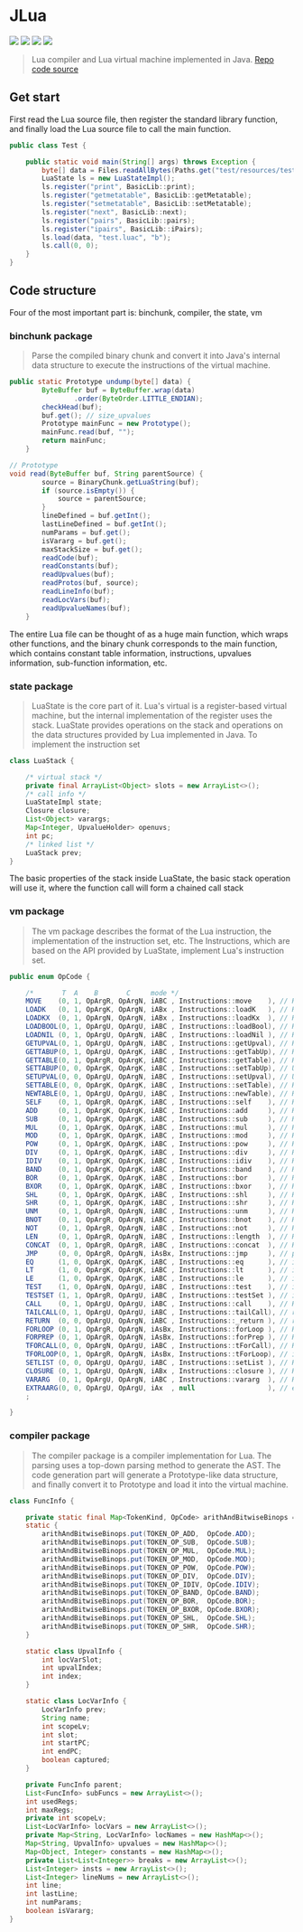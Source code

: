 # JLua

![](https://img.shields.io/badge/language-Java-blue.svg)
![](https://img.shields.io/badge/category-learning-yellow.svg)
[![](https://img.shields.io/badge/blog-@dejavudwh-red.svg)](https://dejavudwh.cn/)
![](http://progressed.io/bar/82?title=done)

> Lua compiler and Lua virtual machine implemented in Java. [Repo code source](https://github.com/zxh0/luago-book/tree/master/code/go)


## Get start

First read the Lua source file, then register the standard library function, and finally load the Lua source file to call the main function.

```java
public class Test {

    public static void main(String[] args) throws Exception {
        byte[] data = Files.readAllBytes(Paths.get("test/resources/test.luac"));
        LuaState ls = new LuaStateImpl();
        ls.register("print", BasicLib::print);
        ls.register("getmetatable", BasicLib::getMetatable);
        ls.register("setmetatable", BasicLib::setMetatable);
        ls.register("next", BasicLib::next);
        ls.register("pairs", BasicLib::pairs);
        ls.register("ipairs", BasicLib::iPairs);
        ls.load(data, "test.luac", "b");
        ls.call(0, 0);
    }
}
```

## Code structure

Four of the most important part is: binchunk, compiler, the state, vm

### binchunk package

> Parse the compiled binary chunk and convert it into Java's internal data structure to execute the instructions of the virtual machine.

```java
public static Prototype undump(byte[] data) {
        ByteBuffer buf = ByteBuffer.wrap(data)
                .order(ByteOrder.LITTLE_ENDIAN);
        checkHead(buf);
        buf.get(); // size_upvalues
        Prototype mainFunc = new Prototype();
        mainFunc.read(buf, "");
        return mainFunc;
    }

// Prototype
void read(ByteBuffer buf, String parentSource) {
        source = BinaryChunk.getLuaString(buf);
        if (source.isEmpty()) {
            source = parentSource;
        }
        lineDefined = buf.getInt();
        lastLineDefined = buf.getInt();
        numParams = buf.get();
        isVararg = buf.get();
        maxStackSize = buf.get();
        readCode(buf);
        readConstants(buf);
        readUpvalues(buf);
        readProtos(buf, source);
        readLineInfo(buf);
        readLocVars(buf);
        readUpvalueNames(buf);
    }
```

The entire Lua file can be thought of as a huge main function, which wraps other functions, and the binary chunk corresponds to the main function, which contains constant table information, instructions, upvalues information, sub-function information, etc.


### state package

> LuaState is the core part of it. Lua's virtual is a register-based virtual machine, but the internal implementation of the register uses the stack. LuaState provides operations on the stack and operations on the data structures provided by Lua implemented in Java. To implement the instruction set

```java
class LuaStack {

    /* virtual stack */
    private final ArrayList<Object> slots = new ArrayList<>();
    /* call info */
    LuaStateImpl state;
    Closure closure;
    List<Object> varargs;
    Map<Integer, UpvalueHolder> openuvs;
    int pc;
    /* linked list */
    LuaStack prev;
}
```

The basic properties of the stack inside LuaState, the basic stack operation will use it, where the function call will form a chained call stack


### vm package

> The vm package describes the format of the Lua instruction, the implementation of the instruction set, etc. The Instructions, which are based on the API provided by LuaState, implement Lua's instruction set.

```java
public enum OpCode {

    /*       T  A    B       C     mode */
    MOVE    (0, 1, OpArgR, OpArgN, iABC , Instructions::move    ), // R(A) := R(B)
    LOADK   (0, 1, OpArgK, OpArgN, iABx , Instructions::loadK   ), // R(A) := Kst(Bx)
    LOADKX  (0, 1, OpArgN, OpArgN, iABx , Instructions::loadKx  ), // R(A) := Kst(extra arg)
    LOADBOOL(0, 1, OpArgU, OpArgU, iABC , Instructions::loadBool), // R(A) := (bool)B; if (C) pc++
    LOADNIL (0, 1, OpArgU, OpArgN, iABC , Instructions::loadNil ), // R(A), R(A+1), ..., R(A+B) := nil
    GETUPVAL(0, 1, OpArgU, OpArgN, iABC , Instructions::getUpval), // R(A) := UpValue[B]
    GETTABUP(0, 1, OpArgU, OpArgK, iABC , Instructions::getTabUp), // R(A) := UpValue[B][RK(C)]
    GETTABLE(0, 1, OpArgR, OpArgK, iABC , Instructions::getTable), // R(A) := R(B)[RK(C)]
    SETTABUP(0, 0, OpArgK, OpArgK, iABC , Instructions::setTabUp), // UpValue[A][RK(B)] := RK(C)
    SETUPVAL(0, 0, OpArgU, OpArgN, iABC , Instructions::setUpval), // UpValue[B] := R(A)
    SETTABLE(0, 0, OpArgK, OpArgK, iABC , Instructions::setTable), // R(A)[RK(B)] := RK(C)
    NEWTABLE(0, 1, OpArgU, OpArgU, iABC , Instructions::newTable), // R(A) := {} (size = B,C)
    SELF    (0, 1, OpArgR, OpArgK, iABC , Instructions::self    ), // R(A+1) := R(B); R(A) := R(B)[RK(C)]
    ADD     (0, 1, OpArgK, OpArgK, iABC , Instructions::add     ), // R(A) := RK(B) + RK(C)
    SUB     (0, 1, OpArgK, OpArgK, iABC , Instructions::sub     ), // R(A) := RK(B) - RK(C)
    MUL     (0, 1, OpArgK, OpArgK, iABC , Instructions::mul     ), // R(A) := RK(B) * RK(C)
    MOD     (0, 1, OpArgK, OpArgK, iABC , Instructions::mod     ), // R(A) := RK(B) % RK(C)
    POW     (0, 1, OpArgK, OpArgK, iABC , Instructions::pow     ), // R(A) := RK(B) ^ RK(C)
    DIV     (0, 1, OpArgK, OpArgK, iABC , Instructions::div     ), // R(A) := RK(B) / RK(C)
    IDIV    (0, 1, OpArgK, OpArgK, iABC , Instructions::idiv    ), // R(A) := RK(B) // RK(C)
    BAND    (0, 1, OpArgK, OpArgK, iABC , Instructions::band    ), // R(A) := RK(B) & RK(C)
    BOR     (0, 1, OpArgK, OpArgK, iABC , Instructions::bor     ), // R(A) := RK(B) | RK(C)
    BXOR    (0, 1, OpArgK, OpArgK, iABC , Instructions::bxor    ), // R(A) := RK(B) ~ RK(C)
    SHL     (0, 1, OpArgK, OpArgK, iABC , Instructions::shl     ), // R(A) := RK(B) << RK(C)
    SHR     (0, 1, OpArgK, OpArgK, iABC , Instructions::shr     ), // R(A) := RK(B) >> RK(C)
    UNM     (0, 1, OpArgR, OpArgN, iABC , Instructions::unm     ), // R(A) := -R(B)
    BNOT    (0, 1, OpArgR, OpArgN, iABC , Instructions::bnot    ), // R(A) := ~R(B)
    NOT     (0, 1, OpArgR, OpArgN, iABC , Instructions::not     ), // R(A) := not R(B)
    LEN     (0, 1, OpArgR, OpArgN, iABC , Instructions::length  ), // R(A) := length of R(B)
    CONCAT  (0, 1, OpArgR, OpArgR, iABC , Instructions::concat  ), // R(A) := R(B).. ... ..R(C)
    JMP     (0, 0, OpArgR, OpArgN, iAsBx, Instructions::jmp     ), // pc+=sBx; if (A) close all upvalues >= R(A - 1)
    EQ      (1, 0, OpArgK, OpArgK, iABC , Instructions::eq      ), // if ((RK(B) == RK(C)) ~= A) then pc++
    LT      (1, 0, OpArgK, OpArgK, iABC , Instructions::lt      ), // if ((RK(B) <  RK(C)) ~= A) then pc++
    LE      (1, 0, OpArgK, OpArgK, iABC , Instructions::le      ), // if ((RK(B) <= RK(C)) ~= A) then pc++
    TEST    (1, 0, OpArgN, OpArgU, iABC , Instructions::test    ), // if not (R(A) <=> C) then pc++
    TESTSET (1, 1, OpArgR, OpArgU, iABC , Instructions::testSet ), // if (R(B) <=> C) then R(A) := R(B) else pc++
    CALL    (0, 1, OpArgU, OpArgU, iABC , Instructions::call    ), // R(A), ... ,R(A+C-2) := R(A)(R(A+1), ... ,R(A+B-1))
    TAILCALL(0, 1, OpArgU, OpArgU, iABC , Instructions::tailCall), // return R(A)(R(A+1), ... ,R(A+B-1))
    RETURN  (0, 0, OpArgU, OpArgN, iABC , Instructions::_return ), // return R(A), ... ,R(A+B-2)
    FORLOOP (0, 1, OpArgR, OpArgN, iAsBx, Instructions::forLoop ), // R(A)+=R(A+2); if R(A) <?= R(A+1) then { pc+=sBx; R(A+3)=R(A) }
    FORPREP (0, 1, OpArgR, OpArgN, iAsBx, Instructions::forPrep ), // R(A)-=R(A+2); pc+=sBx
    TFORCALL(0, 0, OpArgN, OpArgU, iABC , Instructions::tForCall), // R(A+3), ... ,R(A+2+C) := R(A)(R(A+1), R(A+2));
    TFORLOOP(0, 1, OpArgR, OpArgN, iAsBx, Instructions::tForLoop), // if R(A+1) ~= nil then { R(A)=R(A+1); pc += sBx }
    SETLIST (0, 0, OpArgU, OpArgU, iABC , Instructions::setList ), // R(A)[(C-1)*FPF+i] := R(A+i), 1 <= i <= B
    CLOSURE (0, 1, OpArgU, OpArgN, iABx , Instructions::closure ), // R(A) := closure(KPROTO[Bx])
    VARARG  (0, 1, OpArgU, OpArgN, iABC , Instructions::vararg  ), // R(A), R(A+1), ..., R(A+B-2) = vararg
    EXTRAARG(0, 0, OpArgU, OpArgU, iAx  , null                  ), // extra (larger) argument for previous opcode
    ;

}
```


### compiler package

> The compiler package is a compiler implementation for Lua. The parsing uses a top-down parsing method to generate the AST. The code generation part will generate a Prototype-like data structure, and finally convert it to Prototype and load it into the virtual machine.


```java
class FuncInfo {

    private static final Map<TokenKind, OpCode> arithAndBitwiseBinops = new HashMap<>();
    static {
        arithAndBitwiseBinops.put(TOKEN_OP_ADD,  OpCode.ADD);
        arithAndBitwiseBinops.put(TOKEN_OP_SUB,  OpCode.SUB);
        arithAndBitwiseBinops.put(TOKEN_OP_MUL,  OpCode.MUL);
        arithAndBitwiseBinops.put(TOKEN_OP_MOD,  OpCode.MOD);
        arithAndBitwiseBinops.put(TOKEN_OP_POW,  OpCode.POW);
        arithAndBitwiseBinops.put(TOKEN_OP_DIV,  OpCode.DIV);
        arithAndBitwiseBinops.put(TOKEN_OP_IDIV, OpCode.IDIV);
        arithAndBitwiseBinops.put(TOKEN_OP_BAND, OpCode.BAND);
        arithAndBitwiseBinops.put(TOKEN_OP_BOR,  OpCode.BOR);
        arithAndBitwiseBinops.put(TOKEN_OP_BXOR, OpCode.BXOR);
        arithAndBitwiseBinops.put(TOKEN_OP_SHL,  OpCode.SHL);
        arithAndBitwiseBinops.put(TOKEN_OP_SHR,  OpCode.SHR);
    }

    static class UpvalInfo {
        int locVarSlot;
        int upvalIndex;
        int index;
    }

    static class LocVarInfo {
        LocVarInfo prev;
        String name;
        int scopeLv;
        int slot;
        int startPC;
        int endPC;
        boolean captured;
    }

    private FuncInfo parent;
    List<FuncInfo> subFuncs = new ArrayList<>();
    int usedRegs;
    int maxRegs;
    private int scopeLv;
    List<LocVarInfo> locVars = new ArrayList<>();
    private Map<String, LocVarInfo> locNames = new HashMap<>();
    Map<String, UpvalInfo> upvalues = new HashMap<>();
    Map<Object, Integer> constants = new HashMap<>();
    private List<List<Integer>> breaks = new ArrayList<>();
    List<Integer> insts = new ArrayList<>();
    List<Integer> lineNums = new ArrayList<>();
    int line;
    int lastLine;
    int numParams;
    boolean isVararg;
}
```
